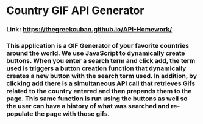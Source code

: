 # Country GIF API Generator 

### Link: https://thegreekcuban.github.io/API-Homework/

### This application is a GIF Generator of your favorite countries around the world. We use JavaScript to dynamically create buttons. When you enter a search term and click add, the term used is triggers a button creation function that dynamically creates a new button with the search term used. In addition, by clicking add there is a simultaneous API call that retrieves Gifs related to the country entered and then prepends them to the page. This same function is run using the buttons as well so the user can have a history of what was searched and re-populate the page with those gifs. 
